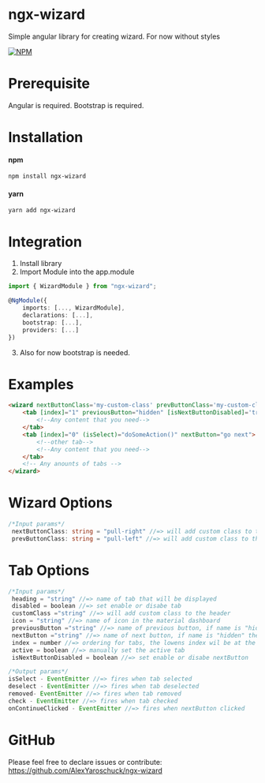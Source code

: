 
# ngx-wizard
Simple angular library for creating wizard. For now without styles

[![NPM](https://nodei.co/npm/ngx-wizard.png?downloads=true&downloadRank=true&stars=true)](https://nodei.co/npm/ngx-wizard/)

# Prerequisite
 Angular is required.
 Bootstrap is required.

# Installation
#### npm
```
npm install ngx-wizard
```
#### yarn
```
yarn add ngx-wizard
```
# Integration
1. Install library
2. Import Module into the app.module
```ts
import { WizardModule } from "ngx-wizard";

@NgModule({
    imports: [..., WizardModule],
    declarations: [...],
    bootstrap: [...],
    providers: [...]
})
```
3.  Also for now bootstrap is needed.

# Examples
``` html
<wizard nextButtonClass='my-custom-class' prevButtonClass='my-custom-class'>
	<tab [index]="1" previousButton="hidden" [isNextButtonDisabled]='true' nextButton="hidden" icon="iso" class="my_class">
		<!--Any content that you need-->
	</tab>
	<tab [index]="0" (isSelect)="doSomeAction()" nextButton="go next">
		<!--other tab-->
		<!--Any content that you need-->
	</tab>
	<!-- Any anounts of tabs -->
</wizard>
```
# Wizard Options
``` ts
/*Input params*/
 nextButtonClass: string = "pull-right" //=> will add custom class to the nextButton, default class is "btn btn-next btn-fill btn-wd"
 prevButtonClass: string = "pull-left" //=> will add custom class to the previousButton, default class is "btn btn-previous btn-fill btn-default btn-wd"
```
# Tab Options
``` ts
/*Input params*/
 heading = "string" //=> name of tab that will be displayed
 disabled = boolean //=> set enable or disabe tab
 customClass ="string" //=> will add custom class to the header
 icon = "string" //=> name of icon in the material dashboard
 previousButton ="string" //=> name of previous button, if name is "hidden" then won't show this button
 nextButton ="string" //=> name of next button, if name is "hidden" then won't show this button
 index = number //=> ordering for tabs, the lowens index wil be at the start
 active = boolean //=> manually set the active tab
 isNextButtonDisabled = boolean //=> set enable or disabe nextButton

/*Output params*/
isSelect - EventEmitter //=> fires when tab selected
deselect - EventEmitter //=> fires when tab deselected
removed- EventEmitter //=> fires when tab removed
check - EventEmitter //=> fires when tab checked
onContinueClicked - EventEmitter //=> fires when nextButton clicked

```

# GitHub
Please feel free to declare issues or contribute: https://github.com/AlexYaroschuck/ngx-wizard
